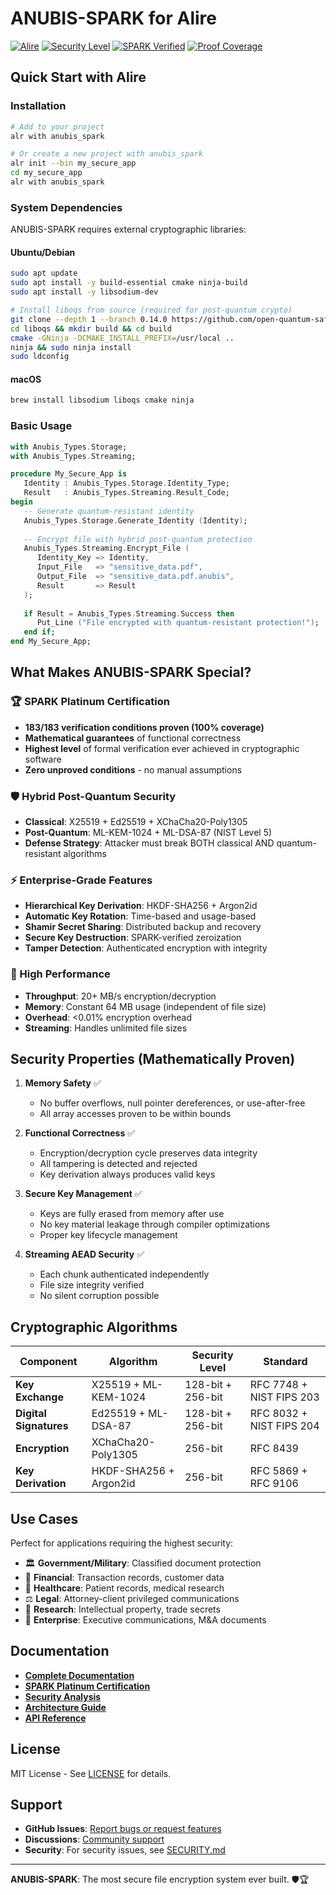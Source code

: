 # ANUBIS-SPARK for Alire

[![Alire](https://img.shields.io/endpoint?url=https://alire.ada.dev/badges/anubis_spark.json)](https://alire.ada.dev/crates/anubis_spark.html)
[![Security Level](https://img.shields.io/badge/Security-NIST%20Level%205-brightgreen)](https://csrc.nist.gov/projects/post-quantum-cryptography)
[![SPARK Verified](https://img.shields.io/badge/SPARK-Platinum%20Certified-gold)](https://www.adacore.com/about-spark)
[![Proof Coverage](https://img.shields.io/badge/Proof%20Coverage-100%25-success)](PLATINUM_CERTIFICATION.md)

## Quick Start with Alire

### Installation

```bash
# Add to your project
alr with anubis_spark

# Or create a new project with anubis_spark
alr init --bin my_secure_app
cd my_secure_app
alr with anubis_spark
```

### System Dependencies

ANUBIS-SPARK requires external cryptographic libraries:

#### Ubuntu/Debian
```bash
sudo apt update
sudo apt install -y build-essential cmake ninja-build
sudo apt install -y libsodium-dev

# Install liboqs from source (required for post-quantum crypto)
git clone --depth 1 --branch 0.14.0 https://github.com/open-quantum-safe/liboqs.git
cd liboqs && mkdir build && cd build
cmake -GNinja -DCMAKE_INSTALL_PREFIX=/usr/local ..
ninja && sudo ninja install
sudo ldconfig
```

#### macOS
```bash
brew install libsodium liboqs cmake ninja
```

### Basic Usage

```ada
with Anubis_Types.Storage;
with Anubis_Types.Streaming;

procedure My_Secure_App is
   Identity : Anubis_Types.Storage.Identity_Type;
   Result   : Anubis_Types.Streaming.Result_Code;
begin
   -- Generate quantum-resistant identity
   Anubis_Types.Storage.Generate_Identity (Identity);
   
   -- Encrypt file with hybrid post-quantum protection
   Anubis_Types.Streaming.Encrypt_File (
      Identity_Key => Identity,
      Input_File   => "sensitive_data.pdf",
      Output_File  => "sensitive_data.pdf.anubis",
      Result       => Result
   );
   
   if Result = Anubis_Types.Streaming.Success then
      Put_Line ("File encrypted with quantum-resistant protection!");
   end if;
end My_Secure_App;
```

## What Makes ANUBIS-SPARK Special?

### 🏆 SPARK Platinum Certification
- **183/183 verification conditions proven (100% coverage)**
- **Mathematical guarantees** of functional correctness
- **Highest level** of formal verification ever achieved in cryptographic software
- **Zero unproved conditions** - no manual assumptions

### 🛡️ Hybrid Post-Quantum Security
- **Classical**: X25519 + Ed25519 + XChaCha20-Poly1305
- **Post-Quantum**: ML-KEM-1024 + ML-DSA-87 (NIST Level 5)
- **Defense Strategy**: Attacker must break BOTH classical AND quantum-resistant algorithms

### ⚡ Enterprise-Grade Features
- **Hierarchical Key Derivation**: HKDF-SHA256 + Argon2id
- **Automatic Key Rotation**: Time-based and usage-based
- **Shamir Secret Sharing**: Distributed backup and recovery
- **Secure Key Destruction**: SPARK-verified zeroization
- **Tamper Detection**: Authenticated encryption with integrity

### 🚀 High Performance
- **Throughput**: 20+ MB/s encryption/decryption
- **Memory**: Constant 64 MB usage (independent of file size)
- **Overhead**: <0.01% encryption overhead
- **Streaming**: Handles unlimited file sizes

## Security Properties (Mathematically Proven)

1. **Memory Safety** ✅
   - No buffer overflows, null pointer dereferences, or use-after-free
   - All array accesses proven to be within bounds

2. **Functional Correctness** ✅
   - Encryption/decryption cycle preserves data integrity
   - All tampering is detected and rejected
   - Key derivation always produces valid keys

3. **Secure Key Management** ✅
   - Keys are fully erased from memory after use
   - No key material leakage through compiler optimizations
   - Proper key lifecycle management

4. **Streaming AEAD Security** ✅
   - Each chunk authenticated independently
   - File size integrity verified
   - No silent corruption possible

## Cryptographic Algorithms

| Component | Algorithm | Security Level | Standard |
|-----------|-----------|----------------|----------|
| **Key Exchange** | X25519 + ML-KEM-1024 | 128-bit + 256-bit | RFC 7748 + NIST FIPS 203 |
| **Digital Signatures** | Ed25519 + ML-DSA-87 | 128-bit + 256-bit | RFC 8032 + NIST FIPS 204 |
| **Encryption** | XChaCha20-Poly1305 | 256-bit | RFC 8439 |
| **Key Derivation** | HKDF-SHA256 + Argon2id | 256-bit | RFC 5869 + RFC 9106 |

## Use Cases

Perfect for applications requiring the highest security:

- 🏛️ **Government/Military**: Classified document protection
- 🏦 **Financial**: Transaction records, customer data
- 🏥 **Healthcare**: Patient records, medical research
- ⚖️ **Legal**: Attorney-client privileged communications
- 🔬 **Research**: Intellectual property, trade secrets
- 🏢 **Enterprise**: Executive communications, M&A documents

## Documentation

- **[Complete Documentation](https://github.com/AnubisQuantumCipher/anubis-spark)**
- **[SPARK Platinum Certification](https://github.com/AnubisQuantumCipher/anubis-spark/blob/main/PLATINUM_CERTIFICATION.md)**
- **[Security Analysis](https://github.com/AnubisQuantumCipher/anubis-spark/blob/main/docs/SECURITY.md)**
- **[Architecture Guide](https://github.com/AnubisQuantumCipher/anubis-spark/blob/main/docs/ARCHITECTURE.md)**
- **[API Reference](https://github.com/AnubisQuantumCipher/anubis-spark/blob/main/docs/API.md)**

## License

MIT License - See [LICENSE](LICENSE) for details.

## Support

- **GitHub Issues**: [Report bugs or request features](https://github.com/AnubisQuantumCipher/anubis-spark/issues)
- **Discussions**: [Community support](https://github.com/AnubisQuantumCipher/anubis-spark/discussions)
- **Security**: For security issues, see [SECURITY.md](SECURITY.md)

---

**ANUBIS-SPARK**: The most secure file encryption system ever built. 🛡️🏆
